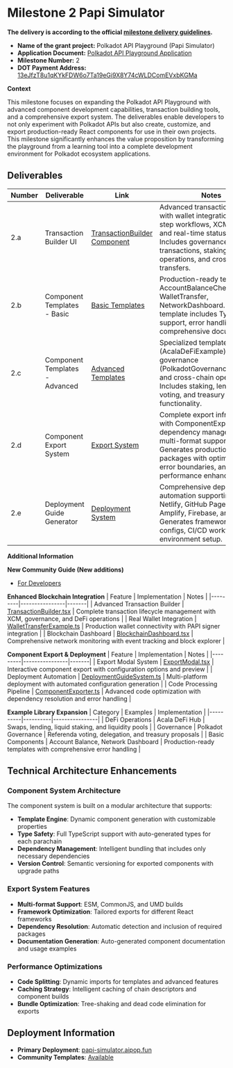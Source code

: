 # Milestone 2 Papi Simulator

**The delivery is according to the official [milestone delivery guidelines](https://github.com/Polkadot-Fast-Grants/delivery/blob/master/delivery-guidelines.md).**  

* **Name of the grant project:** Polkadot API Playground  (Papi Simulator)  
* **Application Document:** [Polkadot API Playground Application](https://github.com/Polkadot-Fast-Grants/apply/pull/4)
* **Milestone Number:** 2
* **DOT Payment Address:** [13eJfzT8u1qKYkFDW6o7Ta19eGi9X8Y74cWLDComEVxbKGMa](https://polkadot.subscan.io/account/13eJfzT8u1qKYkFDW6o7Ta19eGi9X8Y74cWLDComEVxbKGMa)

**Context**

This milestone focuses on expanding the Polkadot API Playground with advanced component development capabilities, transaction building tools, and a comprehensive export system. The deliverables enable developers to not only experiment with Polkadot APIs but also create, customize, and export production-ready React components for use in their own projects. This milestone significantly enhances the value proposition by transforming the playground from a learning tool into a complete development environment for Polkadot ecosystem applications.


## Deliverables

| Number | Deliverable | Link | Notes |
| ------ | ----------- | ---- | ----- |
| 2.a | Transaction Builder UI | [TransactionBuilder Component](https://github.com/developerfred/papi-simulator/blob/main/src/components/blockchain/components/TransactionBuilder.tsx) | Advanced transaction builder with wallet integration, multi-step workflows, XCM support, and real-time status tracking. Includes governance transactions, staking operations, and cross-chain transfers. |
| 2.b | Component Templates - Basic | [Basic Templates](https://github.com/developerfred/papi-simulator/tree/main/src/lib/examples) | Production-ready templates: AccountBalanceChecker, WalletTransfer, NetworkDashboard. Each template includes TypeScript support, error handling, and comprehensive documentation. |
| 2.c | Component Templates - Advanced | [Advanced Templates](https://github.com/developerfred/papi-simulator/tree/main/src/lib/examples) | Specialized templates for DeFi (AcalaDeFiExample), governance (PolkadotGovernanceExample), and cross-chain operations. Includes staking, lending, voting, and treasury proposal functionality. |
| 2.d | Component Export System | [Export System](https://github.com/developerfred/papi-simulator/tree/main/src/lib/component-exporter) | Complete export infrastructure with ComponentExporter, dependency management, and multi-format support. Generates production-ready packages with optimized code, error boundaries, and performance enhancements. |
| 2.e | Deployment Guide Generator | [Deployment System](https://github.com/developerfred/papi-simulator/tree/main/src/lib/deployment) | Comprehensive deployment automation supporting Vercel, Netlify, GitHub Pages, AWS Amplify, Firebase, and Docker. Generates framework-specific configs, CI/CD workflows, and environment setup. |

**Additional Information**

**New Community Guide (New additions)**
- [For Developers](https://github.com/developerfred/papi-simulator?tab=readme-ov-file#for-developers)



**Enhanced Blockchain Integration**
| Feature | Implementation | Notes |
|---------|----------------|-------|
| Advanced Transaction Builder | [TransactionBuilder.tsx](https://github.com/developerfred/papi-simulator/blob/main/src/components/blockchain/components/TransactionBuilder.tsx) | Complete transaction lifecycle management with XCM, governance, and DeFi operations |
| Real Wallet Integration | [WalletTransferExample.ts](https://github.com/developerfred/papi-simulator/blob/main/src/lib/examples/WalletTransferExample.ts) | Production wallet connectivity with PAPI signer integration |
| Blockchain Dashboard | [BlockchainDashboard.tsx](https://github.com/developerfred/papi-simulator/blob/main/src/components/blockchain/BlockchainDashboard.tsx) | Comprehensive network monitoring with event tracking and block explorer |

**Component Export & Deployment**
| Feature | Implementation | Notes |
|---------|----------------|-------|
| Export Modal System | [ExportModal.tsx](https://github.com/developerfred/papi-simulator/blob/main/src/lib/export-modal/ExportModal.tsx) | Interactive component export with configuration options and preview |
| Deployment Automation | [DeploymentGuideSystem.ts](https://github.com/developerfred/papi-simulator/blob/main/src/lib/deployment/DeploymentGuideSystem.ts) | Multi-platform deployment with automated configuration generation |
| Code Processing Pipeline | [ComponentExporter.ts](https://github.com/developerfred/papi-simulator/blob/main/src/lib/component-exporter/ComponentExporter.ts) | Advanced code optimization with dependency resolution and error handling |

**Example Library Expansion**
| Category | Examples | Implementation |
|----------|----------|----------------|
| DeFi Operations | Acala DeFi Hub | Swaps, lending, liquid staking, and liquidity pools |
| Governance | Polkadot Governance | Referenda voting, delegation, and treasury proposals |
| Basic Components | Account Balance, Network Dashboard | Production-ready templates with comprehensive error handling |

## Technical Architecture Enhancements

### Component System Architecture
The component system is built on a modular architecture that supports:
- **Template Engine**: Dynamic component generation with customizable properties
- **Type Safety**: Full TypeScript support with auto-generated types for each parachain
- **Dependency Management**: Intelligent bundling that includes only necessary dependencies
- **Version Control**: Semantic versioning for exported components with upgrade paths

### Export System Features
- **Multi-format Support**: ESM, CommonJS, and UMD builds
- **Framework Optimization**: Tailored exports for different React frameworks
- **Dependency Resolution**: Automatic detection and inclusion of required packages
- **Documentation Generation**: Auto-generated component documentation and usage examples

### Performance Optimizations
- **Code Splitting**: Dynamic imports for templates and advanced features
- **Caching Strategy**: Intelligent caching of chain descriptors and component builds
- **Bundle Optimization**: Tree-shaking and dead code elimination for exports

## Deployment Information

- **Primary Deployment**: [papi-simulator.aipop.fun](https://papi-simulator.aipop.fun/)
- **Community Templates**: [Available](https://github.com/developerfred/papi-simulator/blob/main/COMMUNITY_TEMPLATES.md) 